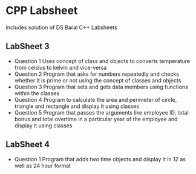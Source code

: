 # CPP Labsheet
Includes solution of DS Baral C++ Labsheets

## LabSheet 3
* Question 1
Uses concept of class and objects to converts temperature from celsius to kelvin and vice-versa
* Question 2
Program that asks for numbers repeatedly and checks whether it is prime or not using the concept of classes and objects
* Question 3
Program that sets and gets data members using functions within the classes
* Question 4
Program to calculate the area and perimeter of circle, triangle and rectangle and display it using classes
* Question 5
Program that passes the arguments like employee ID, total bonus and total overtime in a particular year of the employee and display it using classes

## LabSheet 4
* Question 1
Program that adds two time objects and display it in 12 as well as 24 hour format